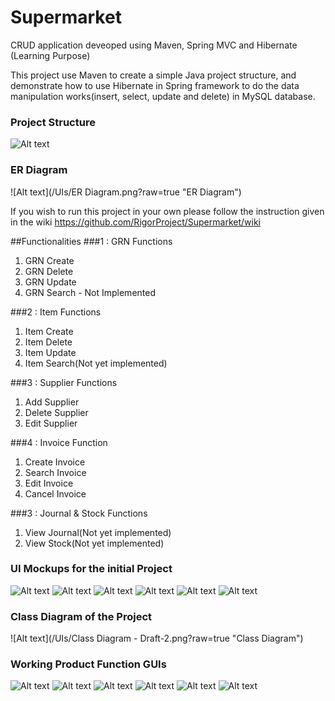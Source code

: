 # Supermarket
CRUD application deveoped using Maven, Spring MVC and  Hibernate (Learning Purpose)

This project use Maven to create a simple Java project structure, and demonstrate how to use Hibernate in Spring framework to do the data manipulation works(insert, select, update and delete) in MySQL database.

### Project Structure 
![Alt text](/UIs/ProjectStructure.PNG?raw=true "MANA GUIs")

### ER Diagram
![Alt text](/UIs/ER Diagram.png?raw=true "ER Diagram")

If you wish to run this project in your own please follow the instruction given in the wiki
https://github.com/RigorProject/Supermarket/wiki 


##Functionalities 
###1 : GRN Functions
1. GRN Create
2. GRN Delete
3. GRN Update
4. GRN Search - Not Implemented

  
###2 : Item Functions
1.  Item  Create
2.  Item  Delete
3.  Item  Update
4.  Item  Search(Not yet implemented)
  
###3 : Supplier Functions
1.  Add Supplier
2.  Delete Supplier
3.  Edit Supplier

###4 : Invoice Function
 1. Create Invoice
 2. Search Invoice
 3. Edit Invoice
 4. Cancel Invoice
  
###3 : Journal & Stock Functions
 1. View Journal(Not yet implemented)
 2. View Stock(Not yet implemented)
 

### UI Mockups for the initial Project 
![Alt text](/UIs/1.PNG?raw=true "MANA Mockups")
![Alt text](/UIs/2.PNG?raw=true "MANA Mockups")
![Alt text](/UIs/3.PNG?raw=true "MANA Mockups")
![Alt text](/UIs/4.PNG?raw=true "MANA Mockups")
![Alt text](/UIs/5.PNG?raw=true "MANA Mockups")
![Alt text](/UIs/6.PNG?raw=true "MANA Mockups")

### Class Diagram of the Project 
![Alt text](/UIs/Class Diagram - Draft-2.png?raw=true "Class Diagram")

### Working Product Function GUIs
![Alt text](/UIs/W1.PNG?raw=true "MANA GUIs")
![Alt text](/UIs/W2.PNG?raw=true "MANA GUIs")
![Alt text](/UIs/W3.PNG?raw=true "MANA GUIs")
![Alt text](/UIs/W4.PNG?raw=true "MANA GUIs")
![Alt text](/UIs/W5.PNG?raw=true "MANA GUIs")
![Alt text](/UIs/W6.PNG?raw=true "MANA GUIs")


